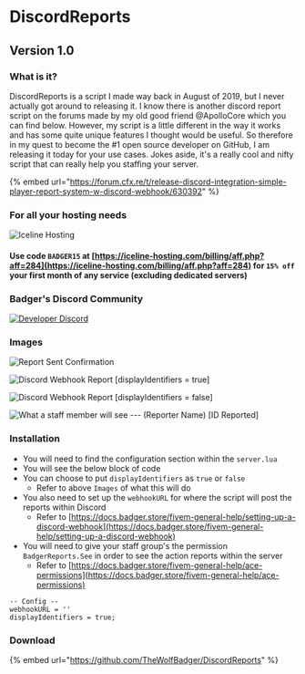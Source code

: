 # DiscordReports

## Version 1.0

### What is it?

DiscordReports is a script I made way back in August of 2019, but I never actually got around to releasing it. I know there is another discord report script on the forums made by my old good friend @ApolloCore which you can find below. However, my script is a little different in the way it works and has some quite unique features I thought would be useful. So therefore in my quest to become the \#1 open source developer on GitHub, I am releasing it today for your use cases. Jokes aside, it's a really cool and nifty script that can really help you staffing your server.

{% embed url="https://forum.cfx.re/t/release-discord-integration-simple-player-report-system-w-discord-webhook/630392" %}

### For all your hosting needs

![Iceline Hosting](https://i.gyazo.com/24c65c27acc53ce0656cda7e7ed29230.gif)

#### Use code `BADGER15` at [https://iceline-hosting.com/billing/aff.php?aff=284](https://iceline-hosting.com/billing/aff.php?aff=284) for `15% off` your first month of any service \(excluding dedicated servers\)

### Badger's Discord Community

[![Developer Discord](https://discordapp.com/api/guilds/597445834153525298/widget.png?style=banner4)](https://discord.com/invite/WjB5VFz)

### Images

![Report Sent Confirmation](https://i.gyazo.com/de1029ba48dc4b05d40993bf64a16add.png)

![Discord Webhook Report \[displayIdentifiers = true\]](https://i.gyazo.com/54a7edea9d7fb280c9b0c982e6403ae2.png)

![Discord Webhook Report \[displayIdentifiers = false\]](https://i.gyazo.com/a39666deca623de7df24bc0db99fc9b8.png)

![What a staff member will see --- \(Reporter Name\) \[ID Reported\]](https://i.gyazo.com/54dac4c18706dbdeda6830656c0508fa.png)

### Installation

* You will need to find the configuration section within the `server.lua`
* You will see the below block of code
* You can choose to put `displayIdentifiers` as `true` or `false`
  * Refer to above `Images` of what this will do 
* You also need to set up the `webhookURL` for where the script will post the reports within Discord
  * Refer to [https://docs.badger.store/fivem-general-help/setting-up-a-discord-webhook](https://docs.badger.store/fivem-general-help/setting-up-a-discord-webhook)
* You will need to give your staff group's the permission `BadgerReports.See` in order to see the action reports within the server
  * Refer to [https://docs.badger.store/fivem-general-help/ace-permissions](https://docs.badger.store/fivem-general-help/ace-permissions)

```text
-- Config --
webhookURL = ''
displayIdentifiers = true;
```

### Download

{% embed url="https://github.com/TheWolfBadger/DiscordReports" %}

